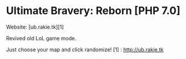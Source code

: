 # Ultimate Bravery: Reborn [PHP 7.0]

Website: [ub.rakie.tk][1]

Revived old LoL game mode.

Just choose your map and click randomize!
[1] : http://ub.rakie.tk
